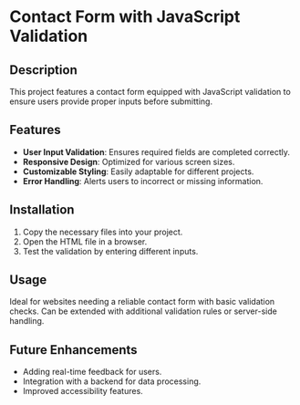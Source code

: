 # Contact Form with JavaScript Validation

## Description
This project features a contact form equipped with JavaScript validation to ensure users provide proper inputs before submitting.

## Features
- **User Input Validation**: Ensures required fields are completed correctly.
- **Responsive Design**: Optimized for various screen sizes.
- **Customizable Styling**: Easily adaptable for different projects.
- **Error Handling**: Alerts users to incorrect or missing information.

## Installation
1. Copy the necessary files into your project.
2. Open the HTML file in a browser.
3. Test the validation by entering different inputs.

## Usage
Ideal for websites needing a reliable contact form with basic validation checks. Can be extended with additional validation rules or server-side handling.

## Future Enhancements
- Adding real-time feedback for users.
- Integration with a backend for data processing.
- Improved accessibility features.


